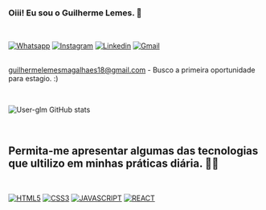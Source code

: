 ### Oiii! Eu sou o Guilherme Lemes. 👋

<br>

[![Whatsapp](https://img.shields.io/badge/WhatsApp-25D366?style=for-the-badge&logo=whatsapp&logoColor=white)](http://wa.me/5554993315231) [![Instagram](https://img.shields.io/badge/Instagram-E4405F?style=for-the-badge&logo=instagram&logoColor=white)](https://instagram.com/user.glm) [![Linkedin](https://img.shields.io/badge/LinkedIn-0077B5?style=for-the-badge&logo=linkedin&logoColor=white)](https://www.linkedin.com/in/guilherme-lemes-magalh%C3%A3es-a8219223a/) [![Gmail](https://img.shields.io/badge/Gmail-D14836?style=for-the-badge&logo=gmail&logoColor=white)]()

<br> guilhermelemesmagalhaes18@gmail.com - Busco a primeira oportunidade para estagio. :)

<br>

![User-glm GitHub stats](https://github-readme-stats.vercel.app/api?username=User-glm&show_icons=true&theme=tokyonight)

<br>

## Permita-me apresentar algumas das tecnologias que ultilizo em minhas práticas diária. 👨‍💻
<br>

[![HTML5](https://img.shields.io/badge/HTML5-E34F26?style=for-the-badge&logo=html5&logoColor=white)]() [![CSS3](https://img.shields.io/badge/CSS3-1572B6?style=for-the-badge&logo=css3&logoColor=white)]() [![JAVASCRIPT](https://img.shields.io/badge/JavaScript-F7DF1E?style=for-the-badge&logo=javascript&logoColor=black)]() [![REACT](https://img.shields.io/badge/React-20232A?style=for-the-badge&logo=react&logoColor=61DAFB)]()
